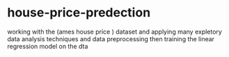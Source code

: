 # house-price-predection
working with the (ames house price ) dataset and applying many expletory data analysis techniques and data preprocessing then training the linear regression model on the dta
